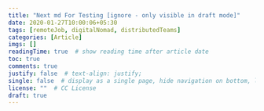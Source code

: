```yaml
---
title: "Next md For Testing [ignore - only visible in draft mode]"
date: 2020-01-27T10:00:06+05:30
tags: [remoteJob, digitalNomad, distributedTeams]
categories: [Article]
imgs: []
readingTime: true  # show reading time after article date
toc: true
comments: true
justify: false  # text-align: justify;
single: false  # display as a single page, hide navigation on bottom, like as about page.
license: ""  # CC License
draft: true
---
```

